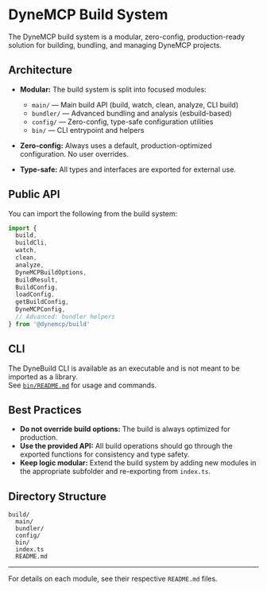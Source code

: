 # DyneMCP Build System

The DyneMCP build system is a modular, zero-config, production-ready solution for building, bundling, and managing DyneMCP projects.

## Architecture

- **Modular:** The build system is split into focused modules:

  - `main/` — Main build API (build, watch, clean, analyze, CLI build)
  - `bundler/` — Advanced bundling and analysis (esbuild-based)
  - `config/` — Zero-config, type-safe configuration utilities
  - `bin/` — CLI entrypoint and helpers

- **Zero-config:** Always uses a default, production-optimized configuration. No user overrides.

- **Type-safe:** All types and interfaces are exported for external use.

## Public API

You can import the following from the build system:

```ts
import {
  build,
  buildCli,
  watch,
  clean,
  analyze,
  DyneMCPBuildOptions,
  BuildResult,
  BuildConfig,
  loadConfig,
  getBuildConfig,
  DyneMCPConfig,
  // Advanced: bundler helpers
} from '@dynemcp/build'
```

## CLI

The DyneBuild CLI is available as an executable and is not meant to be imported as a library.  
See [`bin/README.md`](./bin/README.md) for usage and commands.

## Best Practices

- **Do not override build options:** The build is always optimized for production.
- **Use the provided API:** All build operations should go through the exported functions for consistency and type safety.
- **Keep logic modular:** Extend the build system by adding new modules in the appropriate subfolder and re-exporting from `index.ts`.

## Directory Structure

```
build/
  main/
  bundler/
  config/
  bin/
  index.ts
  README.md
```

---

For details on each module, see their respective `README.md` files.
